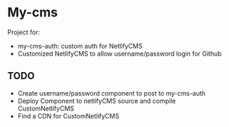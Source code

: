 # My-cms
Project for:
* my-cms-auth: custom auth for NetlifyCMS
* Customized NetlifyCMS to allow username/password login for Github

## TODO
* Create username/password component to post to my-cms-auth
* Deploy Component to netlifyCMS source and compile CustomNetlifyCMS
* Find a CDN for CustomNetlifyCMS

